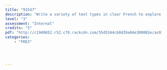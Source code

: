 ```yaml
---
title: "91547"
description: "Write a variety of text types in clear French to explore and justify varied ideas and perspectives"
level: "3"
assessment: "Internal"
credits: "5"
pdf: "http://c1940652.r52.cf0.rackcdn.com/55d5344cb8d39a04e300002e/as91547.pdf"
categories:
    - "FRE3"
    
    
    
    
---
```

